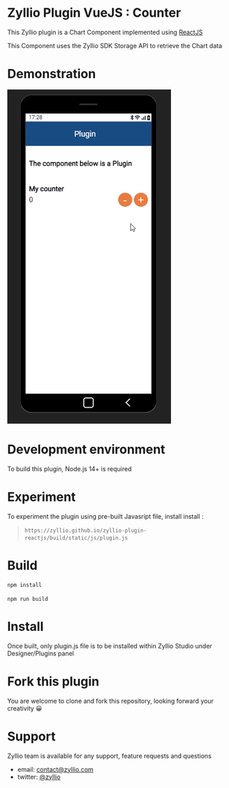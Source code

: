 # Zyllio Plugin VueJS : Counter

This Zyllio plugin is a Chart Component implemented using [ReactJS](https://reactjs.org/)

This Component uses the Zyllio SDK Storage API to retrieve the Chart data

# Demonstration

<img src="./snapshots/demo.gif">

# Development environment

To build this plugin, Node.js 14+ is required

# Experiment

To experiment the plugin using pre-built Javasript file, install 
install :
> `https://zyllio.github.io/zyllio-plugin-reactjs/build/static/js/plugin.js`


# Build

```shell
npm install

npm run build
```

# Install

Once built, only plugin.js file is to be installed within Zyllio Studio under Designer/Plugins panel

# Fork this plugin

You are welcome to clone and fork this repository, looking forward your creativity 😀

# Support

Zyllio team is available for any support, feature requests and questions

- email: contact@zyllio.com
- twitter: [@zyllio](https://twitter.com/zyllio)